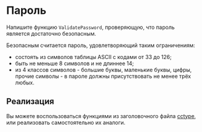 # Пароль

Напишите функцию `ValidatePassword`, проверяющую, что пароль является достаточно безопасным.

Безопасным считается пароль, удовлетворяющий таким ограничениям:
 - состоять из символов таблицы ASCII с кодами от 33 до 126;
 - быть не меньше 8 символов и не длиннее 14;
 - из 4 классов символов - большие буквы, маленькие буквы, цифры, прочие символы - в пароле должны присутствовать не менее трёх любых.

## Реализация

Вы можете воспользоваться функциями из заголовочного файла [cctype](http://en.cppreference.com/w/cpp/header/cctype),
или реализовать самостоятельно их аналоги.
